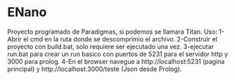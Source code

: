 # ENano
Proyecto programado de Paradigmas, si podemos se llamara Titan.
Uso:
	1-Abrir el cmd en la ruta donde se descomprimio el archivo. 
	2-Construir el proyecto con build.bat, solo requiere ser ejecutado una vez.
	3-ejecutar run.bat para crear un run basico con puertos de 5231 para el servidor http y 3000 para prolog.
	4-En el browser navegue a http://localhost:5231 (pagina principal) y http://localhost:3000/teste (Json desde Prolog).
